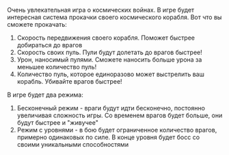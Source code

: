 Очень увлекательная игра о космических войнах.
В игре будет интересная система прокачки своего космического корабля.
Вот что вы сможете прокачать:
1. Скорость передвижения своего корабля. Поможет быстрее добираться до врагов
2. Скорость своих пуль. Пули будут долетать до врагов быстрее!
3. Урон, наносимый пулями. Сможете наносить больше урона за меньшее количество пуль!
4. Количество пуль, которое единоразово может выстрелить ваш корабль. Убивайте врагов быстрее!

В игре будет два режима:
1. Бесконечный режим - враги будут идти бесконечно, постоянно увеличивая сложность игры. Со временем врагов будет больше, они будут быстрее и "живучее"
2. Режим с уровнями - в бою будет ограниченное количество врагов, примерно одинаковых по силе. В конце уровня будет босс со своими уникальными способностями
